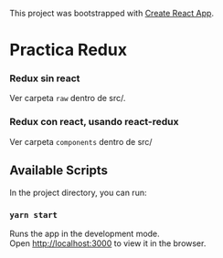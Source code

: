 This project was bootstrapped with [Create React App](https://github.com/facebook/create-react-app).

# Practica Redux

### Redux sin react

Ver carpeta `raw` dentro de src/.

### Redux con react, usando react-redux

Ver carpeta `components` dentro de src/

## Available Scripts

In the project directory, you can run:

### `yarn start`

Runs the app in the development mode.<br />
Open [http://localhost:3000](http://localhost:3000) to view it in the browser.
